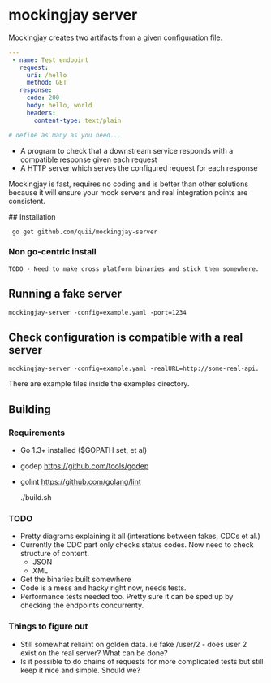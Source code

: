 # mockingjay server

Mockingjay creates two artifacts from a given configuration file.

````yaml
---
 - name: Test endpoint
   request:
     uri: /hello
     method: GET
   response:
     code: 200
     body: hello, world
     headers:
       content-type: text/plain

# define as many as you need...
````

- A program to check that a downstream service responds with a compatible response given each request
- A HTTP server which serves the configured request for each response 

Mockingjay is fast, requires no coding and is better than other solutions because it will ensure your mock servers and real integration points are consistent.

## Installation

     go get github.com/quii/mockingjay-server

### Non go-centric install

    TODO - Need to make cross platform binaries and stick them somewhere.

## Running a fake server

    mockingjay-server -config=example.yaml -port=1234

## Check configuration is compatible with a real server

    mockingjay-server -config=example.yaml -realURL=http://some-real-api.

There are example files inside the examples directory.

## Building

### Requirements

- Go 1.3+ installed ($GOPATH set, et al)
- godep https://github.com/tools/godep
- golint https://github.com/golang/lint


    ./build.sh

### TODO

- Pretty diagrams explaining it all (interations between fakes, CDCs et al.)
- Currently the CDC part only checks status codes. Now need to check structure of content.
	- JSON
	- XML
- Get the binaries built somewhere
- Code is a mess and hacky right now, needs tests.
- Performance tests needed too. Pretty sure it can be sped up by checking the endpoints concurrenty.

### Things to figure out

- Still somewhat reliaint on golden data. i.e fake /user/2 - does user 2 exist on the real server? What can be done?
- Is it possible to do chains of requests for more complicated tests but still keep it nice and simple. Should we?
